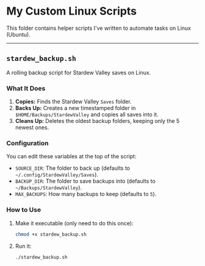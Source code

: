 # My Custom Linux Scripts

This folder contains helper scripts I've written to automate tasks on Linux (Ubuntu).

---

## `stardew_backup.sh`

A rolling backup script for Stardew Valley saves on Linux.

### What It Does

1.  **Copies:** Finds the Stardew Valley `Saves` folder.
2.  **Backs Up:** Creates a new timestamped folder in `$HOME/Backups/StardewValley` and copies all saves into it.
3.  **Cleans Up:** Deletes the oldest backup folders, keeping only the 5 newest ones.

### Configuration

You can edit these variables at the top of the script:
* `SOURCE_DIR`: The folder to back up (defaults to `~/.config/StardewValley/Saves`).
* `BACKUP_DIR`: The folder to save backups into (defaults to `~/Backups/StardewValley`).
* `MAX_BACKUPS`: How many backups to keep (defaults to `5`).

### How to Use

1.  Make it executable (only need to do this once):
    ```bash
    chmod +x stardew_backup.sh
    ```

2.  Run it:
    ```bash
    ./stardew_backup.sh
    ```
